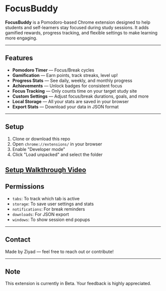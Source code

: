 # FocusBuddy

**FocusBuddy** is a Pomodoro-based Chrome extension designed to help students and self-learners stay focused during study sessions. It adds gamified rewards, progress tracking, and flexible settings to make learning more engaging.

---

## Features

- **Pomodoro Timer** — Focus/Break cycles
- **Gamification** — Earn points, track streaks, level up!
- **Progress Stats** — See daily, weekly, and monthly progress
- **Achievements** — Unlock badges for consistent focus
- **Focus Tracking** — Only counts time on your target study site
- **Custom Settings** — Adjust focus/break durations, goals, and more
- **Local Storage** — All your stats are saved in your browser
- **Export Stats** — Download your data in JSON format

---

## Setup

1. Clone or download this repo
2. Open `chrome://extensions/` in your browser
3. Enable "Developer mode"
4. Click "Load unpacked" and select the folder

[**Setup Walkthrough Video**](https://drive.google.com/file/d/1BW1vg2yZe3ileTTDZ_mGXdhL123w83P7/view?usp=sharing)
---

## Permissions

- `tabs`: To track which tab is active
- `storage`: To save user settings and stats
- `notifications`: For break reminders
- `downloads`: For JSON export
- `windows`: To show session end popups

---


## Contact

Made by Ziyad — feel free to reach out or contribute!

---

## Note

This extension is currently in Beta. Your feedback is highly appreciated.
